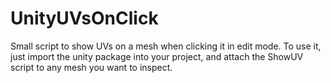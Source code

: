 # UnityUVsOnClick
Small script to show UVs on a mesh when clicking it in edit mode. To use it, just import the unity package into your project, and attach the ShowUV script to any mesh you want to inspect.
